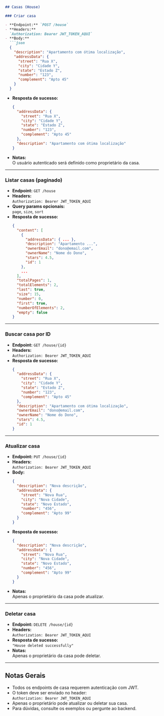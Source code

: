 ```markdown
## Casas (House)

### Criar casa

- **Endpoint:** `POST /house`
- **Headers:**  
  `Authorization: Bearer JWT_TOKEN_AQUI`
- **Body:**
  ```json
  {
    "description": "Apartamento com ótima localização",
    "addressData": {
      "street": "Rua X",
      "city": "Cidade Y",
      "state": "Estado Z",
      "number": "123",
      "complement": "Apto 45"
    }
  }
  ```
- **Resposta de sucesso:**  
  ```json
  {
    "addressData": {
      "street": "Rua X",
      "city": "Cidade Y",
      "state": "Estado Z",
      "number": "123",
      "complement": "Apto 45"
    },
    "description": "Apartamento com ótima localização"
  }
  ```
- **Notas:**  
  O usuário autenticado será definido como proprietário da casa.

---

### Listar casas (paginado)

- **Endpoint:** `GET /house`
- **Headers:**  
  `Authorization: Bearer JWT_TOKEN_AQUI`
- **Query params opcionais:**  
  `page`, `size`, `sort`
- **Resposta de sucesso:**  
  ```json
  {
    "content": [
      {
        "addressData": { ... },
        "description": "Apartamento ...",
        "ownerEmail": "dono@email.com",
        "ownerName": "Nome do Dono",
        "stars": 4.5,
        "id": 1
      },
      ...
    ],
    "totalPages": 1,
    "totalElements": 2,
    "last": true,
    "size": 15,
    "number": 0,
    "first": true,
    "numberOfElements": 2,
    "empty": false
  }
  ```

---

### Buscar casa por ID

- **Endpoint:** `GET /house/{id}`
- **Headers:**  
  `Authorization: Bearer JWT_TOKEN_AQUI`
- **Resposta de sucesso:**  
  ```json
  {
    "addressData": {
      "street": "Rua X",
      "city": "Cidade Y",
      "state": "Estado Z",
      "number": "123",
      "complement": "Apto 45"
    },
    "description": "Apartamento com ótima localização",
    "ownerEmail": "dono@email.com",
    "ownerName": "Nome do Dono",
    "stars": 4.5,
    "id": 1
  }
  ```

---

### Atualizar casa

- **Endpoint:** `PUT /house/{id}`
- **Headers:**  
  `Authorization: Bearer JWT_TOKEN_AQUI`
- **Body:**
  ```json
  {
    "description": "Nova descrição",
    "addressData": {
      "street": "Nova Rua",
      "city": "Nova Cidade",
      "state": "Novo Estado",
      "number": "456",
      "complement": "Apto 99"
    }
  }
  ```
- **Resposta de sucesso:**  
  ```json
  {
    "description": "Nova descrição",
    "addressData": {
      "street": "Nova Rua",
      "city": "Nova Cidade",
      "state": "Novo Estado",
      "number": "456",
      "complement": "Apto 99"
    }
  }
  ```
- **Notas:**  
  Apenas o proprietário da casa pode atualizar.

---

### Deletar casa

- **Endpoint:** `DELETE /house/{id}`
- **Headers:**  
  `Authorization: Bearer JWT_TOKEN_AQUI`
- **Resposta de sucesso:**  
  `"House deleted successfully"`
- **Notas:**  
  Apenas o proprietário da casa pode deletar.

---

## Notas Gerais

- Todos os endpoints de casa requerem autenticação com JWT.
- O token deve ser enviado no header:  
  `Authorization: Bearer JWT_TOKEN_AQUI`
- Apenas o proprietário pode atualizar ou deletar sua casa.
- Para dúvidas, consulte os exemplos ou pergunte ao backend.
```